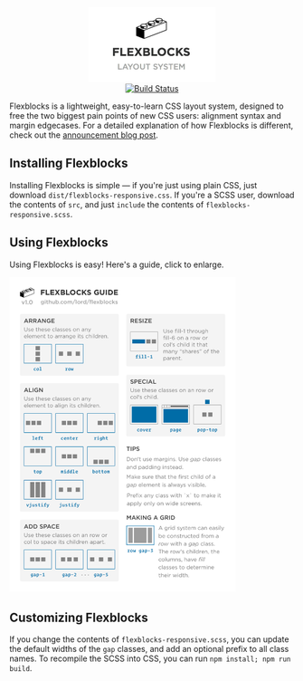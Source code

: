 <p align="center">
  <img src="https://raw.githubusercontent.com/lord/img/master/logo-flexblocks.png" alt="Flexblocks: Layout System" width="226">
  <br>
  <a href="https://travis-ci.org/lord/flexblocks">
    <img src="https://travis-ci.org/lord/flexblocks.svg?branch=master" alt="Build Status">
  </a>
  <br>
</p>

Flexblocks is a lightweight, easy-to-learn CSS layout system, designed to free the two biggest pain points of new CSS users: alignment syntax and margin edgecases. For a detailed explanation of how Flexblocks is different, check out the [announcement blog post](https://lord.io/blog/2016/flexblocks/).

## Installing Flexblocks

Installing Flexblocks is simple — if you're just using plain CSS, just download `dist/flexblocks-responsive.css`. If you're a SCSS user, download the contents of `src`, and just `include` the contents of `flexblocks-responsive.scss`.

## Using Flexblocks

Using Flexblocks is easy! Here's a guide, click to enlarge.

<img src="https://raw.githubusercontent.com/lord/img/master/cheatsheet-flexblocks.png" alt="Flexblocks: Layout System" width="400">

## Customizing Flexblocks

If you change the contents of `flexblocks-responsive.scss`, you can update the default widths of the `gap` classes, and add an optional prefix to all class names. To recompile the SCSS into CSS, you can run `npm install; npm run build`.
